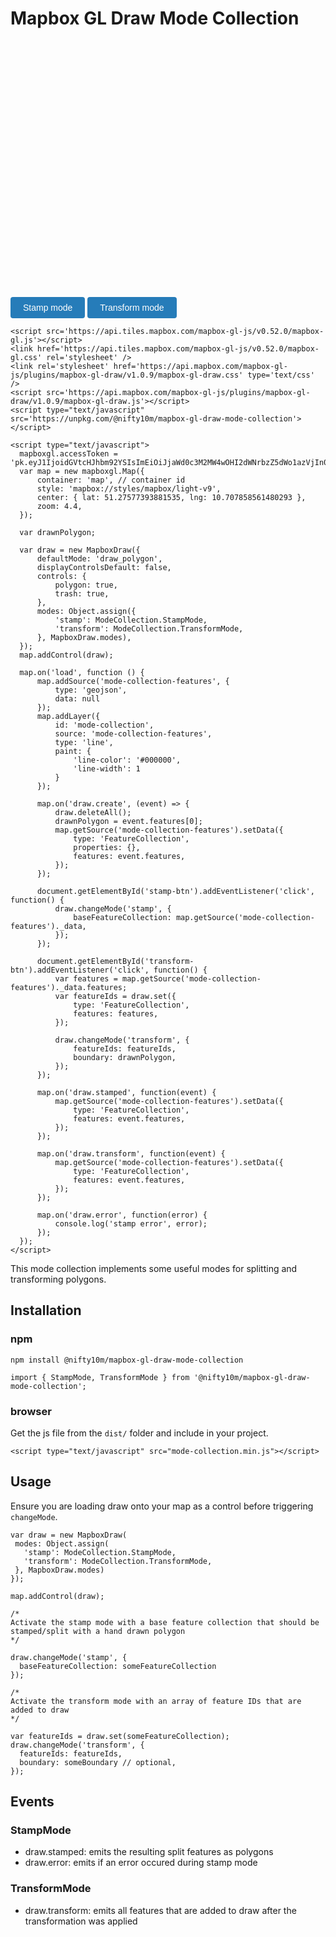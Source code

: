 Mapbox GL Draw Mode Collection
==========================

<style>
    .button-container {
        text-align: center;
        margin-top: 15px;
    }
    .button-container .btn {
        color: black;
        border: thin black solid;
    }
    #map {
        margin-bottom: 10px;
        width: 100%;
        height: 400px;
    }
    button {
        line-height: 34px;
        font-size: 14px;
        padding: 0 20px;
        border: none;
        -webkit-appearance: none;
        outline: none;
        background: #267CB9;
        color: white;
        border-radius: 4px;
        font-weight: lighter;
    }
</style>
<div>
    <div id="map"></div>
    <button id="stamp-btn">Stamp mode</button>
    <button id="transform-btn">Transform mode</button>

    <script src='https://api.tiles.mapbox.com/mapbox-gl-js/v0.52.0/mapbox-gl.js'></script>
    <link href='https://api.tiles.mapbox.com/mapbox-gl-js/v0.52.0/mapbox-gl.css' rel='stylesheet' />
    <link rel='stylesheet' href='https://api.mapbox.com/mapbox-gl-js/plugins/mapbox-gl-draw/v1.0.9/mapbox-gl-draw.css' type='text/css' />
    <script src='https://api.mapbox.com/mapbox-gl-js/plugins/mapbox-gl-draw/v1.0.9/mapbox-gl-draw.js'></script>
    <script type="text/javascript" src='https://unpkg.com/@nifty10m/mapbox-gl-draw-mode-collection'></script>

    <script type="text/javascript">
      mapboxgl.accessToken = 'pk.eyJ1IjoidGVtcHJhbm92YSIsImEiOiJjaWd0c3M2MW4wOHI2dWNrbzZ5dWo1azVjIn0.x5sm8OjRxO9zO_uUmxYEqg';
      var map = new mapboxgl.Map({
          container: 'map', // container id
          style: 'mapbox://styles/mapbox/light-v9',
          center: { lat: 51.27577393881535, lng: 10.707858561480293 },
          zoom: 4.4,
      });

      var drawnPolygon;

      var draw = new MapboxDraw({
          defaultMode: 'draw_polygon',
          displayControlsDefault: false,
          controls: {
              polygon: true,
              trash: true,
          },
          modes: Object.assign({
              'stamp': ModeCollection.StampMode,
              'transform': ModeCollection.TransformMode,
          }, MapboxDraw.modes),
      });
      map.addControl(draw);

      map.on('load', function () {
          map.addSource('mode-collection-features', {
              type: 'geojson',
              data: null
          });
          map.addLayer({
              id: 'mode-collection',
              source: 'mode-collection-features',
              type: 'line',
              paint: {
                  'line-color': '#000000',
                  'line-width': 1
              }
          });

          map.on('draw.create', (event) => {
              draw.deleteAll();
              drawnPolygon = event.features[0];
              map.getSource('mode-collection-features').setData({
                  type: 'FeatureCollection',
                  properties: {},
                  features: event.features,
              });
          });

          document.getElementById('stamp-btn').addEventListener('click', function() {
              draw.changeMode('stamp', {
                  baseFeatureCollection: map.getSource('mode-collection-features')._data,
              });
          });

          document.getElementById('transform-btn').addEventListener('click', function() {
              var features = map.getSource('mode-collection-features')._data.features;
              var featureIds = draw.set({
                  type: 'FeatureCollection',
                  features: features,
              });

              draw.changeMode('transform', {
                  featureIds: featureIds,
                  boundary: drawnPolygon,
              });
          });

          map.on('draw.stamped', function(event) {
              map.getSource('mode-collection-features').setData({
                  type: 'FeatureCollection',
                  features: event.features,
              });
          });

          map.on('draw.transform', function(event) {
              map.getSource('mode-collection-features').setData({
                  type: 'FeatureCollection',
                  features: event.features,
              });
          });

          map.on('draw.error', function(error) {
              console.log('stamp error', error);
          });
      });
    </script>
 </div>


This mode collection implements some useful modes for splitting and transforming polygons.

Installation
------------

### npm

```
npm install @nifty10m/mapbox-gl-draw-mode-collection

import { StampMode, TransformMode } from '@nifty10m/mapbox-gl-draw-mode-collection';
```

### browser

Get the js file from the `dist/` folder and include in your project.

```
<script type="text/javascript" src="mode-collection.min.js"></script>
```

## Usage

Ensure you are loading draw onto your map as a control before triggering `changeMode`.

```
var draw = new MapboxDraw(
 modes: Object.assign(
   'stamp': ModeCollection.StampMode,
   'transform': ModeCollection.TransformMode,
 }, MapboxDraw.modes)
});

map.addControl(draw);

/*
Activate the stamp mode with a base feature collection that should be stamped/split with a hand drawn polygon
*/

draw.changeMode('stamp', {
  baseFeatureCollection: someFeatureCollection
});

/*
Activate the transform mode with an array of feature IDs that are added to draw
*/

var featureIds = draw.set(someFeatureCollection);
draw.changeMode('transform', {
  featureIds: featureIds,
  boundary: someBoundary // optional,
});
```

## Events

### StampMode

* draw.stamped: emits the resulting split features as polygons
* draw.error: emits if an error occured during stamp mode

### TransformMode

* draw.transform: emits all features that are added to draw after the transformation was applied
